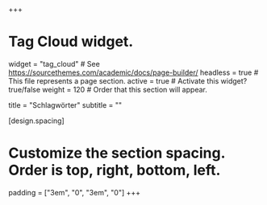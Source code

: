 +++
# Tag Cloud widget.
widget = "tag_cloud"  # See https://sourcethemes.com/academic/docs/page-builder/
headless = true  # This file represents a page section.
active = true  # Activate this widget? true/false
weight = 120  # Order that this section will appear.

title = "Schlagwörter"
subtitle = ""

[design.spacing]
  # Customize the section spacing. Order is top, right, bottom, left.
  padding = ["3em", "0", "3em", "0"]
+++
